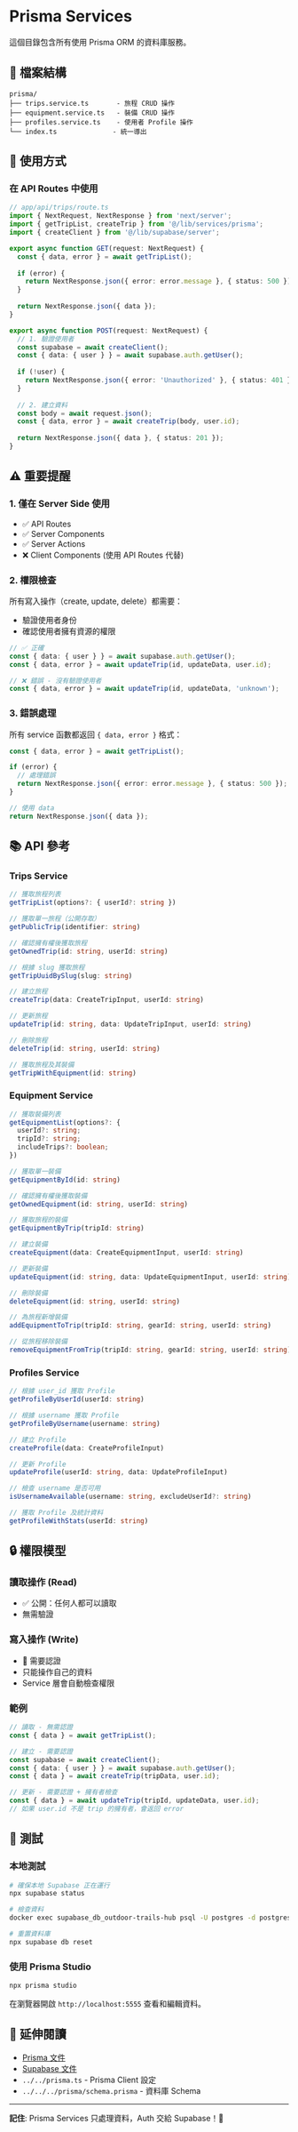 # Prisma Services

這個目錄包含所有使用 Prisma ORM 的資料庫服務。

## 📁 檔案結構

```
prisma/
├── trips.service.ts       - 旅程 CRUD 操作
├── equipment.service.ts   - 裝備 CRUD 操作
├── profiles.service.ts    - 使用者 Profile 操作
└── index.ts              - 統一導出
```

## 🚀 使用方式

### 在 API Routes 中使用

```typescript
// app/api/trips/route.ts
import { NextRequest, NextResponse } from 'next/server';
import { getTripList, createTrip } from '@/lib/services/prisma';
import { createClient } from '@/lib/supabase/server';

export async function GET(request: NextRequest) {
  const { data, error } = await getTripList();
  
  if (error) {
    return NextResponse.json({ error: error.message }, { status: 500 });
  }
  
  return NextResponse.json({ data });
}

export async function POST(request: NextRequest) {
  // 1. 驗證使用者
  const supabase = await createClient();
  const { data: { user } } = await supabase.auth.getUser();
  
  if (!user) {
    return NextResponse.json({ error: 'Unauthorized' }, { status: 401 });
  }
  
  // 2. 建立資料
  const body = await request.json();
  const { data, error } = await createTrip(body, user.id);
  
  return NextResponse.json({ data }, { status: 201 });
}
```

## ⚠️ 重要提醒

### 1. 僅在 Server Side 使用
- ✅ API Routes
- ✅ Server Components
- ✅ Server Actions
- ❌ Client Components (使用 API Routes 代替)

### 2. 權限檢查
所有寫入操作（create, update, delete）都需要：
- 驗證使用者身份
- 確認使用者擁有資源的權限

```typescript
// ✅ 正確
const { data: { user } } = await supabase.auth.getUser();
const { data, error } = await updateTrip(id, updateData, user.id);

// ❌ 錯誤 - 沒有驗證使用者
const { data, error } = await updateTrip(id, updateData, 'unknown');
```

### 3. 錯誤處理
所有 service 函數都返回 `{ data, error }` 格式：

```typescript
const { data, error } = await getTripList();

if (error) {
  // 處理錯誤
  return NextResponse.json({ error: error.message }, { status: 500 });
}

// 使用 data
return NextResponse.json({ data });
```

## 📚 API 參考

### Trips Service

```typescript
// 獲取旅程列表
getTripList(options?: { userId?: string })

// 獲取單一旅程（公開存取）
getPublicTrip(identifier: string)

// 確認擁有權後獲取旅程
getOwnedTrip(id: string, userId: string)

// 根據 slug 獲取旅程
getTripUuidBySlug(slug: string)

// 建立旅程
createTrip(data: CreateTripInput, userId: string)

// 更新旅程
updateTrip(id: string, data: UpdateTripInput, userId: string)

// 刪除旅程
deleteTrip(id: string, userId: string)

// 獲取旅程及其裝備
getTripWithEquipment(id: string)
```

### Equipment Service

```typescript
// 獲取裝備列表
getEquipmentList(options?: { 
  userId?: string;
  tripId?: string;
  includeTrips?: boolean;
})

// 獲取單一裝備
getEquipmentById(id: string)

// 確認擁有權後獲取裝備
getOwnedEquipment(id: string, userId: string)

// 獲取旅程的裝備
getEquipmentByTrip(tripId: string)

// 建立裝備
createEquipment(data: CreateEquipmentInput, userId: string)

// 更新裝備
updateEquipment(id: string, data: UpdateEquipmentInput, userId: string)

// 刪除裝備
deleteEquipment(id: string, userId: string)

// 為旅程新增裝備
addEquipmentToTrip(tripId: string, gearId: string, userId: string)

// 從旅程移除裝備
removeEquipmentFromTrip(tripId: string, gearId: string, userId: string)
```

### Profiles Service

```typescript
// 根據 user_id 獲取 Profile
getProfileByUserId(userId: string)

// 根據 username 獲取 Profile
getProfileByUsername(username: string)

// 建立 Profile
createProfile(data: CreateProfileInput)

// 更新 Profile
updateProfile(userId: string, data: UpdateProfileInput)

// 檢查 username 是否可用
isUsernameAvailable(username: string, excludeUserId?: string)

// 獲取 Profile 及統計資料
getProfileWithStats(userId: string)
```

## 🔒 權限模型

### 讀取操作 (Read)
- ✅ 公開：任何人都可以讀取
- 無需驗證

### 寫入操作 (Write)
- 🔐 需要認證
- 只能操作自己的資料
- Service 層會自動檢查權限

### 範例
```typescript
// 讀取 - 無需認證
const { data } = await getTripList();

// 建立 - 需要認證
const supabase = await createClient();
const { data: { user } } = await supabase.auth.getUser();
const { data } = await createTrip(tripData, user.id);

// 更新 - 需要認證 + 擁有者檢查
const { data } = await updateTrip(tripId, updateData, user.id);
// 如果 user.id 不是 trip 的擁有者，會返回 error
```

## 🧪 測試

### 本地測試
```bash
# 確保本地 Supabase 正在運行
npx supabase status

# 檢查資料
docker exec supabase_db_outdoor-trails-hub psql -U postgres -d postgres -c "SELECT * FROM public.trip;"

# 重置資料庫
npx supabase db reset
```

### 使用 Prisma Studio
```bash
npx prisma studio
```

在瀏覽器開啟 `http://localhost:5555` 查看和編輯資料。

## 📖 延伸閱讀

- [Prisma 文件](https://www.prisma.io/docs)
- [Supabase 文件](https://supabase.com/docs)
- `../../prisma.ts` - Prisma Client 設定
- `../../../prisma/schema.prisma` - 資料庫 Schema

---

**記住**: Prisma Services 只處理資料，Auth 交給 Supabase！🔐
